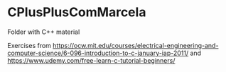# CPlusPlusComMarcela
Folder with C++ material

Exercises from 
https://ocw.mit.edu/courses/electrical-engineering-and-computer-science/6-096-introduction-to-c-january-iap-2011/
and 
https://www.udemy.com/free-learn-c-tutorial-beginners/
